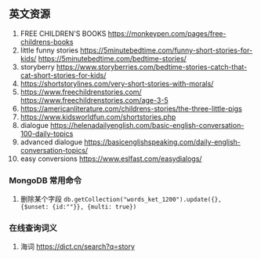 
## 英文资源

1.    FREE CHILDREN'S BOOKS   https://monkeypen.com/pages/free-childrens-books
2.    little funny stories    https://5minutebedtime.com/funny-short-stories-for-kids/    https://5minutebedtime.com/bedtime-stories/
3.    storyberry https://www.storyberries.com/bedtime-stories-catch-that-cat-short-stories-for-kids/
4.    https://shortstorylines.com/very-short-stories-with-morals/
5.    https://www.freechildrenstories.com/    https://www.freechildrenstories.com/age-3-5
6.    https://americanliterature.com/childrens-stories/the-three-little-pigs
7.    https://www.kidsworldfun.com/shortstories.php
8.    dialogue  https://helenadailyenglish.com/basic-english-conversation-100-daily-topics
9.    advanced dialogue https://basicenglishspeaking.com/daily-english-conversation-topics/
10.   easy conversions https://www.eslfast.com/easydialogs/



### MongoDB 常用命令
1.   删除某个字段    <code>db.getCollection("words_ket_1200").update({}, {$unset: {id:""}}, {multi: true})</code>



### 在线查询词义 
1.  海词 https://dict.cn/search?q=story